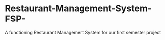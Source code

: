 # Restaurant-Management-System-FSP-
A functioning Restaurant Management System for our first semester project
